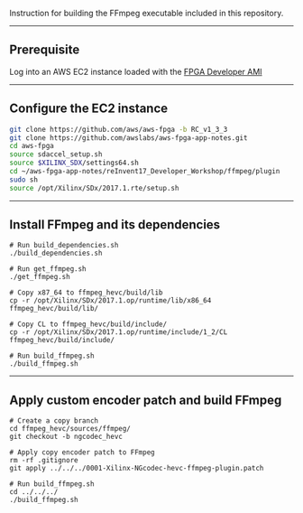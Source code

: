 Instruction for building the FFmpeg executable included in this repository.

--------------------------------------------------------------
Prerequisite
--------------------------------------------------------------
Log into an AWS EC2 instance loaded with the [FPGA Developer AMI](https://aws.amazon.com/marketplace/pp/B06VVYBLZZ)

--------------------------------------------------------------
Configure the EC2 instance
--------------------------------------------------------------
```sh
git clone https://github.com/aws/aws-fpga -b RC_v1_3_3
git clone https://github.com/awslabs/aws-fpga-app-notes.git
cd aws-fpga
source sdaccel_setup.sh
source $XILINX_SDX/settings64.sh
cd ~/aws-fpga-app-notes/reInvent17_Developer_Workshop/ffmpeg/plugin
sudo sh
source /opt/Xilinx/SDx/2017.1.rte/setup.sh
```
--------------------------------------------------------------
Install FFmpeg and its dependencies
--------------------------------------------------------------
```
# Run build_dependencies.sh
./build_dependencies.sh       

# Run get_ffmpeg.sh
./get_ffmpeg.sh

# Copy x87_64 to ffmpeg_hevc/build/lib
cp -r /opt/Xilinx/SDx/2017.1.op/runtime/lib/x86_64 ffmpeg_hevc/build/lib/

# Copy CL to ffmpeg_hevc/build/include/
cp -r /opt/Xilinx/SDx/2017.1.op/runtime/include/1_2/CL ffmpeg_hevc/build/include/

# Run build_ffmpeg.sh
./build_ffmpeg.sh
```

--------------------------------------------------------------
Apply custom encoder patch and build FFmpeg
--------------------------------------------------------------
```
# Create a copy branch
cd ffmpeg_hevc/sources/ffmpeg/
git checkout -b ngcodec_hevc

# Apply copy encoder patch to FFmpeg
rm -rf .gitignore
git apply ../../../0001-Xilinx-NGcodec-hevc-ffmpeg-plugin.patch

# Run build_ffmpeg.sh
cd ../../../
./build_ffmpeg.sh
```
